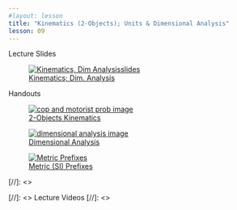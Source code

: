 ```yaml
---
#layout: lesson
title: "Kinematics (2-Objects); Units & Dimensional Analysis"
lesson: 09
---
```


<div class="heading3"> Lecture Slides </div>

<div class="thumb_container">

  <a href="https://drive.google.com/file/d/1tam908lwSDdwW-nHM4fCsas1fC48RQni/view" target="_blank">
    <figure class="thumblink">
      <img class="thumblink-img" src="{{site.baseurl}}/images/thumbs/L09.png" alt="Kinematics, Dim Analysisslides" >
      <figcaption class="thumblink-caption"> Kinematics; Dim. Analysis </figcaption>
    </figure>
  </a>

</div>


<div class="heading3">
  Handouts
</div>

<div class="thumb_container">

  <a href="{{site.baseurl}}/handouts/h09_Kinematics_TwoObjects.pdf" target="_blank">
    <figure class="thumblink">
      <img class="thumblink-img-portrait" src="{{site.baseurl}}/images/thumbs/H09.png" alt="cop and motorist prob image" >
      <figcaption class="thumblink-caption"> 2-Objects Kinematics </figcaption>
    </figure>
  </a>

  <a href="{{site.baseurl}}/handouts/h09_DimensionalAnalysis.pdf" target="_blank">
    <figure class="thumblink">
      <img class="thumblink-img-portrait" src="{{site.baseurl}}/images/thumbs/H09b.png" alt="dimensional analysis image" >
      <figcaption class="thumblink-caption"> Dimensional Analysis </figcaption>
    </figure>
  </a>

  <a href="{{site.baseurl}}/handouts/h09_Metric_prefixes.pdf" target="_blank">
    <figure class="thumblink">
      <img class="thumblink-img" src="{{site.baseurl}}/images/thumbs/H09c.png" alt="Metric Prefixes" >
      <figcaption class="thumblink-caption"> Metric (SI) Prefixes </figcaption>
    </figure>
  </a>

</div>


[//]: <><div class="heading3">
[//]: <>  Lecture Videos
[//]: <></div>

